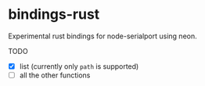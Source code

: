 # bindings-rust

Experimental rust bindings for node-serialport using neon.

TODO
- [x] list (currently only `path` is supported)
- [ ] all the other functions
